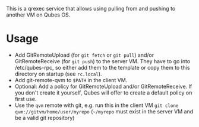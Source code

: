 This is a qrexec service that allows using pulling from and pushing to another VM on Qubes OS.

Usage
=====

- Add GitRemoteUpload (for `git fetch` or `git pull`) and/or GitRemoteReceive (for `git push`)
  to the server VM. They have to go into /etc/qubes-rpc, so either add them to the template or
  copy them to this directory on startup (see `rc.local`).
- Add git-remote-qvm to `$PATH` in the client VM.
- Optional: Add a policy for GitRemoteUpload and/or GitRemoteReceive. If you don't create it
  yourself, Qubes will offer to create a default policy on first use.
- Use the `qvm` remote with git, e.g. run this in the client VM `git clone qvm://gitvm/home/user/myrepo`
  (`~/myrepo` must exist in the server VM and be a valid git repository)
